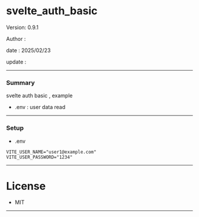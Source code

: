 # svelte_auth_basic

 Version: 0.9.1

 Author  : 

 date    : 2025/02/23

 update  :

***
### Summary

svelte auth basic , example

* .env : user data read

***
### Setup
* .env

```
VITE_USER_NAME="user1@example.com"
VITE_USER_PASSWORD="1234"
```

***
# License

* MIT

***
